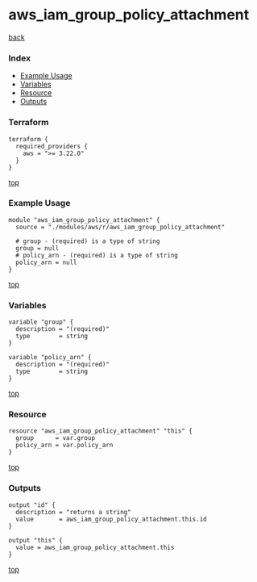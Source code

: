 # aws_iam_group_policy_attachment

[back](../aws.md)

### Index

- [Example Usage](#example-usage)
- [Variables](#variables)
- [Resource](#resource)
- [Outputs](#outputs)

### Terraform

```hcl
terraform {
  required_providers {
    aws = ">= 3.22.0"
  }
}
```

[top](#index)

### Example Usage

```hcl
module "aws_iam_group_policy_attachment" {
  source = "./modules/aws/r/aws_iam_group_policy_attachment"

  # group - (required) is a type of string
  group = null
  # policy_arn - (required) is a type of string
  policy_arn = null
}
```

[top](#index)

### Variables

```hcl
variable "group" {
  description = "(required)"
  type        = string
}

variable "policy_arn" {
  description = "(required)"
  type        = string
}
```

[top](#index)

### Resource

```hcl
resource "aws_iam_group_policy_attachment" "this" {
  group      = var.group
  policy_arn = var.policy_arn
}
```

[top](#index)

### Outputs

```hcl
output "id" {
  description = "returns a string"
  value       = aws_iam_group_policy_attachment.this.id
}

output "this" {
  value = aws_iam_group_policy_attachment.this
}
```

[top](#index)
